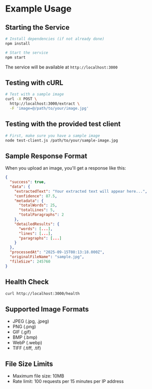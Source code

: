 # Example Usage

## Starting the Service

```bash
# Install dependencies (if not already done)
npm install

# Start the service
npm start
```

The service will be available at `http://localhost:3000`

## Testing with cURL

```bash
# Test with a sample image
curl -X POST \
  http://localhost:3000/extract \
  -F 'image=@/path/to/your/image.jpg'
```

## Testing with the provided test client

```bash
# First, make sure you have a sample image
node test-client.js /path/to/your/sample-image.jpg
```

## Sample Response Format

When you upload an image, you'll get a response like this:

```json
{
  "success": true,
  "data": {
    "extractedText": "Your extracted text will appear here...",
    "confidence": 87.5,
    "metadata": {
      "totalWords": 25,
      "totalLines": 5,
      "totalParagraphs": 2
    },
    "detailedResults": {
      "words": [...],
      "lines": [...],
      "paragraphs": [...]
    }
  },
  "processedAt": "2025-09-15T08:13:18.000Z",
  "originalFileName": "sample.jpg",
  "fileSize": 245760
}
```

## Health Check

```bash
curl http://localhost:3000/health
```

## Supported Image Formats

- JPEG (.jpg, .jpeg)
- PNG (.png)
- GIF (.gif)
- BMP (.bmp)
- WebP (.webp)
- TIFF (.tiff, .tif)

## File Size Limits

- Maximum file size: 10MB
- Rate limit: 100 requests per 15 minutes per IP address
